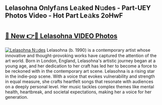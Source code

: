 ## Lelasohna Onlyf𝚊ns Le𝚊ked N𝚞des - Part-UEY Photos Video - Hot Part Le𝚊ks 2oHwF

# <h2><a href="http://ab14100.deff.icu/?id=Lelasohna">🔗 New 👉🔴 Lelasohna VIDEO Photos</a></h2>

[![Lelasohna N𝚞des](https://i.imgur.com/rIISA9y.gif)](http://ab14100.deff.icu/?id=Lelasohna)
Lelasohna (b. 1990) is a contemporary artist whose innovative and thought-provoking works have captured the attention of the art world. Born in London, England, Lelasohna's artistic journey began at a young age, and her dedication to her craft has led her to become a force to be reckoned with in the contemporary art scene. Lelasohna is a rising star in the indie-pop scene. With a voice that evokes vulnerability and strength in equal measure, she crafts heartfelt songs that resonate with audiences on a deeply personal level. Her music tackles complex themes like mental health, heartbreak, and societal expectations, making her a voice for her generation.
